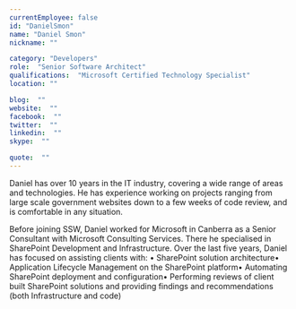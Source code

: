 ```yaml
---
currentEmployee: false
id: "DanielSmon"
name: "Daniel Smon"
nickname: ""

category: "Developers"
role:  "Senior Software Architect"
qualifications:  "Microsoft Certified Technology Specialist"
location: ""

blog:  ""
website:  ""
facebook:  ""
twitter:  ""
linkedin:  ""
skype:  ""

quote:  ""
---
```


Daniel has over 10 years in the IT industry, covering a wide range of areas and technologies. He has experience working on projects ranging from large scale government websites down to a few weeks of code review, and is comfortable in any situation.

Before joining SSW, Daniel worked for Microsoft in Canberra as a Senior Consultant with Microsoft Consulting Services. There he specialised in SharePoint Development and Infrastructure. Over the last five years, Daniel has focused on assisting clients with:
•	SharePoint solution architecture•	Application Lifecycle Management on the SharePoint platform•	Automating SharePoint deployment and configuration•	Performing reviews of client built SharePoint solutions and providing findings and recommendations (both Infrastructure and code)